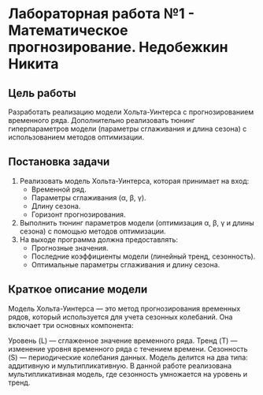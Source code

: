 # Лабораторная работа №1 - Математическое прогнозирование. Недобежкин Никита

## Цель работы
Разработать реализацию модели Хольта-Уинтерса с прогнозированием временного ряда. 
Дополнительно реализовать тюнинг гиперпараметров модели (параметры сглаживания и длина сезона) с использованием методов оптимизации.

## Постановка задачи
1. Реализовать модель Хольта-Уинтерса, которая принимает на вход:
   - Временной ряд.
   - Параметры сглаживания (α, β, γ).
   - Длину сезона.
   - Горизонт прогнозирования.
2. Выполнить тюнинг параметров модели (оптимизация α, β, γ и длины сезона) с помощью методов оптимизации.
3. На выходе программа должна предоставлять:
   - Прогнозные значения.
   - Последние коэффициенты модели (линейный тренд, сезонность).
   - Оптимальные параметры сглаживания и длину сезона.

## Краткое описание модели

Модель Хольта-Уинтерса — это метод прогнозирования временных рядов, который используется для учета сезонных колебаний. Она включает три основных компонента:

Уровень (L) — сглаженное значение временного ряда.
Тренд (T) — изменение уровня временного ряда с течением времени.
Сезонность (S) — периодические колебания данных.
Модель делится на два типа: аддитивную и мультипликативную. В данной работе реализована мультипликативная модель, где сезонность умножается на уровень и тренд.
